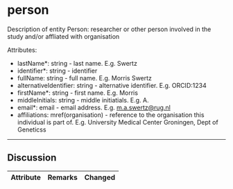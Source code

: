 # person #

Description of entity Person: researcher or other person involved in the study and/or affliated with organisation

Attributes:
*	lastName*: string - last name. E.g. Swertz
*	identifier*: string - identifier
*	fullName: string - full name. E.g. Morris Swertz
*	alternativeIdentifier: string - alternative identifier. E.g. ORCID:1234
*	firstName*: string - first name. E.g. Morris
*	middleInitials: string - middle initiatials. E.g. A.
*	email*: email - email address. E.g. m.a.swertz@rug.nl
*	affiliations: mref(organisation) - reference to the organisation this individual is part of. E.g. University Medical Center Groningen, Dept of Geneticss

---

## Discussion ##


| Attribute | Remarks    | Changed  |
| ---------- | ------------ | ---------- |
